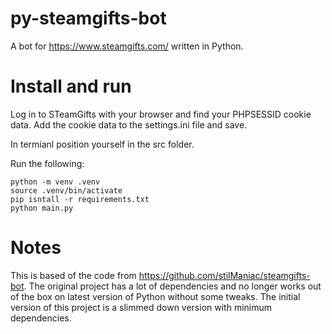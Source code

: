# py-steamgifts-bot
A bot for https://www.steamgifts.com/ written in Python.

# Install and run

Log in to STeamGifts with your browser and find your PHPSESSID cookie data.
Add the cookie data to the settings.ini file and save.

In termianl position yourself in the src folder.

Run the following:
```
python -m venv .venv
source .venv/bin/activate
pip isntall -r requirements.txt
python main.py
```

# Notes

This is based of the code from https://github.com/stilManiac/steamgifts-bot. The original project has a lot of dependencies and no longer works out of the box on latest version of Python without some tweaks. The initial version of this project is a slimmed down version with minimum dependencies.
